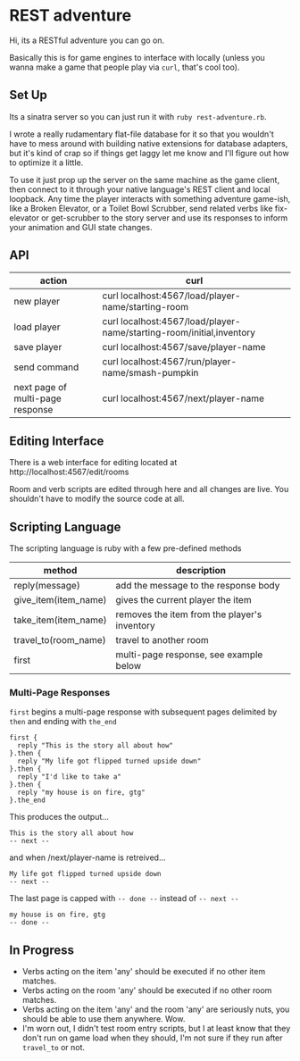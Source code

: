 REST adventure
==============

Hi, its a RESTful adventure you can go on.

Basically this is for game engines to interface with locally (unless you wanna
make a game that people play via `curl`, that's cool too).

Set Up
------

Its a sinatra server so you can just run it with `ruby rest-adventure.rb`.

I wrote a really rudamentary flat-file database for it so that you wouldn't
have to mess around with building native extensions for database adapters, but
it's kind of crap so if things get laggy let me know and I'll figure out how to
optimize it a little.

To use it just prop up the server on the same machine as the game client, then
connect to it through your native language's REST client and local loopback.
Any time the player interacts with something adventure game-ish, like a Broken
Elevator, or a Toilet Bowl Scrubber, send related verbs like fix-elevator or
get-scrubber to the story server and use its responses to inform your animation
and GUI state changes.

API
---

| action         | curl                                                                  |
|----------------|-----------------------------------------------------------------------|
| new player     | curl localhost:4567/load/player-name/starting-room                    |
| load player    | curl localhost:4567/load/player-name/starting-room/initial,inventory  |
| save player    | curl localhost:4567/save/player-name                                  |
| send command   | curl localhost:4567/run/player-name/smash-pumpkin                     |
| next page of multi-page response | curl localhost:4567/next/player-name                |

Editing Interface
-----------------

There is a web interface for editing located at http://localhost:4567/edit/rooms

Room and verb scripts are edited through here and all changes are live. You
shouldn't have to modify the source code at all.

Scripting Language
------------------

The scripting language is ruby with a few pre-defined methods

| method               | description                                  |
|----------------------|----------------------------------------------|
| reply(message)       | add the message to the response body         |
| give_item(item_name) | gives the current player the item            |
| take_item(item_name) | removes the item from the player's inventory |
| travel_to(room_name) | travel to another room                       |
| first                | multi-page response, see example below       |

### Multi-Page Responses

`first` begins a multi-page response with subsequent pages delimited by `then` and ending with `the_end`

    first {
      reply "This is the story all about how"
    }.then {
      reply "My life got flipped turned upside down"
    }.then {
      reply "I'd like to take a"
    }.then {
      reply "my house is on fire, gtg"
    }.the_end

This produces the output...

    This is the story all about how
    -- next --

and when /next/player-name is retreived...

    My life got flipped turned upside down
    -- next --

The last page is capped with `-- done --` instead of `-- next --`

    my house is on fire, gtg
    -- done --

In Progress
-----------

 - Verbs acting on the item 'any' should be executed if no other item matches.
 - Verbs acting on the room 'any' should be executed if no other room matches.
 - Verbs acting on the item 'any' and the room 'any' are seriously nuts, you
   should be able to use them anywhere. Wow.
 - I'm worn out, I didn't test room entry scripts, but I at least know that
   they don't run on game load when they should, I'm not sure if they run after
   `travel_to` or not.
